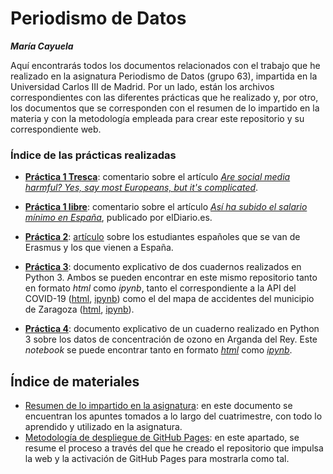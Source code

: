 # Periodismo de Datos 
***María Cayuela***

Aquí encontrarás todos los documentos relacionados con el trabajo que he realizado en la asignatura Periodismo de Datos (grupo 63), impartida en la Universidad Carlos III de Madrid. Por un lado, están los archivos correspondientes con las diferentes prácticas que he realizado y, por otro, los documentos que se corresponden con el resumen de lo impartido en la materia y con la metodología empleada para crear este repositorio y su correspondiente web.

### Índice de las prácticas realizadas
- **[Práctica 1 Tresca](practica-1-tresca.md)**: comentario sobre el artículo *[Are social media harmful? Yes, say most Europeans, but it's complicated](https://trescaproject.eu/2021/10/07/are-social-media-harmful-yes-say-most-europeans-but-its-complicated/)*.
- **[Práctica 1 libre](practica-1-libre.md)**: comentario sobre el artículo *[Así ha subido el salario mínimo en España](https://www.eldiario.es/sociedad/ultima-hora-coronavirus-actualidad-politica-10-febrero_6_8733684_1084582.html)*, publicado por elDiario.es.
- **[Práctica 2](practica-2.md)**: [artículo](https://www.elconfidencial.com/mundo/europa/2021-12-28/erasmus-dos-velocidades-programa-ue-desigualdad_3348913/) sobre los estudiantes españoles que se van de Erasmus y los que vienen a España.  

- **[Práctica 3](practica-3.md)**: documento explicativo de dos cuadernos realizados en Python 3. Ambos se pueden encontrar en este mismo repositorio tanto en formato *html* como *ipynb*, tanto el correspondiente a la API del COVID-19 ([html](python-api-covid19-pandas.html), [ipynb](python-api-covid19-pandas.ipynb)) como el del mapa de accidentes del municipio de Zaragoza ([html](api-pandas-folium.ipynb), [ipynb](api-pandas-folium.ipynb)).

- **[Práctica 4](practica-4.md)**: documento explicativo de un cuaderno realizado en Python 3 sobre los datos de concentración de ozono en Arganda del Rey. Este *notebook* se puede encontrar tanto en formato [*html*](python-api-ozono-arganda-pandas.html) como [*ipynb*](python-api-ozono-arganda-pandas.ipnyb).

## Índice de materiales

- [Resumen de lo impartido en la asignatura](resumen.md): en este documento se encuentran los apuntes tomados a lo largo del cuatrimestre, con todo lo aprendido y utilizado en la asignatura.
- [Metodología de despliegue de GitHub Pages](metodologia.md): en este apartado, se resume el proceso a través del que he creado el repositorio que impulsa la web y la activación de GitHub Pages para mostrarla como tal.
